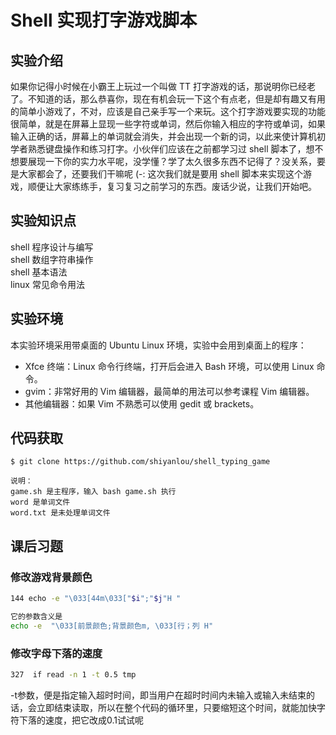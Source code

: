 # Shell 实现打字游戏脚本  

## 实验介绍  

如果你记得小时候在小霸王上玩过一个叫做 TT 打字游戏的话，那说明你已经老了。不知道的话，那么恭喜你，现在有机会玩一下这个有点老，但是却有趣又有用的简单小游戏了，不对，应该是自己亲手写一个来玩。这个打字游戏要实现的功能很简单，就是在屏幕上显现一些字符或单词，然后你输入相应的字符或单词，如果输入正确的话，屏幕上的单词就会消失，并会出现一个新的词，以此来使计算机初学者熟悉键盘操作和练习打字。小伙伴们应该在之前都学习过 shell 脚本了，想不想要展现一下你的实力水平呢，没学懂？学了太久很多东西不记得了？没关系，要是大家都会了，还要我们干嘛呢 (-: 这次我们就是要用 shell 脚本来实现这个游戏，顺便让大家练练手，复习复习之前学习的东西。废话少说，让我们开始吧。  

## 实验知识点  

shell 程序设计与编写  
shell 数组字符串操作  
shell 基本语法  
linux 常见命令用法  

## 实验环境  
本实验环境采用带桌面的 Ubuntu Linux 环境，实验中会用到桌面上的程序：  

- Xfce 终端：Linux 命令行终端，打开后会进入 Bash 环境，可以使用 Linux 命令。  
- gvim：非常好用的 Vim 编辑器，最简单的用法可以参考课程 Vim 编辑器。  
- 其他编辑器：如果 Vim 不熟悉可以使用 gedit 或 brackets。  

## 代码获取  

```
$ git clone https://github.com/shiyanlou/shell_typing_game

说明：
game.sh 是主程序，输入 bash game.sh 执行
word 是单词文件
word.txt 是未处理单词文件
```

## 课后习题  

### 修改游戏背景颜色  

```sh
144 echo -e "\033[44m\033["$i";"$j"H "   

它的参数含义是  
echo -e  "\033[前景颜色;背景颜色m, \033[行；列 H"  
```

### 修改字母下落的速度  

```sh
327  if read -n 1 -t 0.5 tmp
```

-t参数，便是指定输入超时时间，即当用户在超时时间内未输入或输入未结束的话，会立即结束读取，所以在整个代码的循环里，只要缩短这个时间，就能加快字符下落的速度，把它改成0.1试试呢
